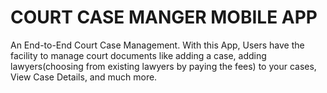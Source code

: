 # COURT CASE MANGER MOBILE APP
An End-to-End Court Case Management. With this App, Users have the facility to manage court documents like adding a case, adding lawyers(choosing from existing lawyers by paying the fees) to your cases, View Case Details, and much more.
